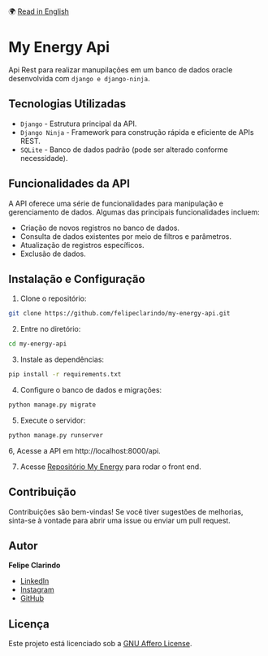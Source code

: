 🌍 [Read in English](README.md)

# My Energy Api

Api Rest para realizar manupilações em um banco de dados oracle desenvolvida com `django e django-ninja`.

## Tecnologias Utilizadas

- `Django` - Estrutura principal da API.
- `Django Ninja` - Framework para construção rápida e eficiente de APIs REST.
- `SQLite` - Banco de dados padrão (pode ser alterado conforme necessidade).

## Funcionalidades da API

A API oferece uma série de funcionalidades para manipulação e gerenciamento de dados. Algumas das principais funcionalidades incluem:

- Criação de novos registros no banco de dados.
- Consulta de dados existentes por meio de filtros e parâmetros.
- Atualização de registros específicos.
- Exclusão de dados.

## Instalação e Configuração

1. Clone o repositório:

```bash
git clone https://github.com/felipeclarindo/my-energy-api.git
```

2. Entre no diretório:

```bash
cd my-energy-api
```

3. Instale as dependências:

```bash
pip install -r requirements.txt
```

4. Configure o banco de dados e migrações:

```bash
python manage.py migrate
```

5. Execute o servidor:

```bash
python manage.py runserver
```

6, Acesse a API em http://localhost:8000/api.

7. Acesse [Repositório My Energy](https://github.com/felipeclarindo/my-energy) para rodar o front end.

## Contribuição

Contribuições são bem-vindas! Se você tiver sugestões de melhorias, sinta-se à vontade para abrir uma issue ou enviar um pull request.

## Autor

**Felipe Clarindo**

- [LinkedIn](https://www.linkedin.com/in/felipeclarindo)
- [Instagram](https://www.instagram.com/lipethecoder)
- [GitHub](https://github.com/felipeclarindo)

## Licença

Este projeto está licenciado sob a [GNU Affero License](https://www.gnu.org/licenses/agpl-3.0.html).
